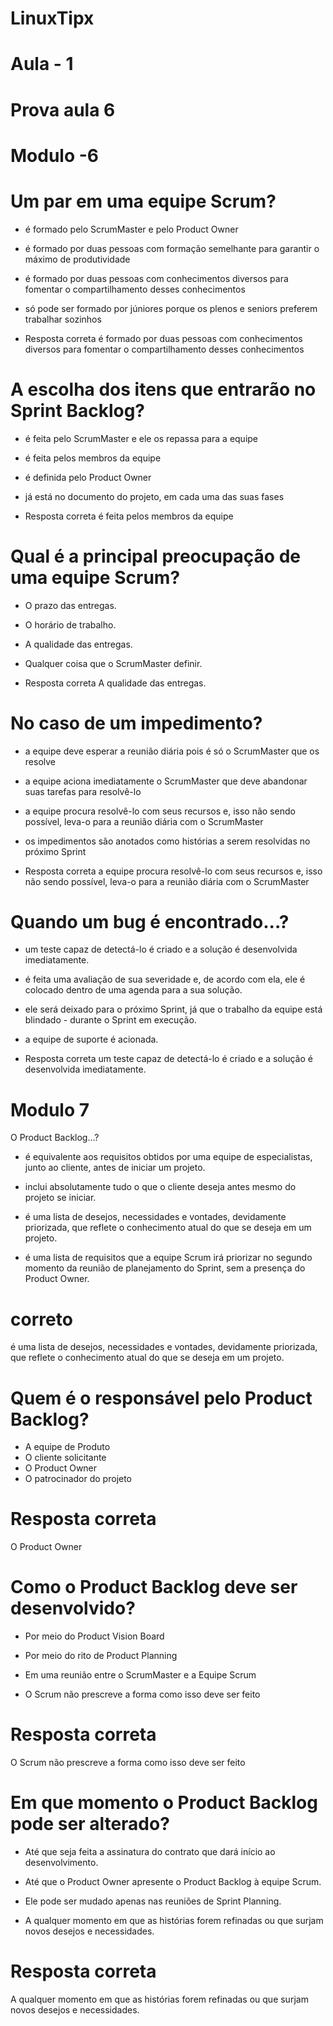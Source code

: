 # LinuxTipx
# Aula - 1

# Prova aula 6

# Modulo -6 

# Um par em uma equipe Scrum?
- é formado pelo ScrumMaster e pelo Product Owner
- é formado por duas pessoas com formação semelhante para garantir o máximo de produtividade
- é formado por duas pessoas com conhecimentos diversos para fomentar o compartilhamento desses conhecimentos
- só pode ser formado por júniores porque os plenos e seniors preferem trabalhar sozinhos

- Resposta correta
é formado por duas pessoas com conhecimentos diversos para fomentar o compartilhamento desses conhecimentos

# A escolha dos itens que entrarão no Sprint Backlog?

- é feita pelo ScrumMaster e ele os repassa para a equipe 
- é feita pelos membros da equipe
- é definida pelo Product Owner
- já está no documento do projeto, em cada uma das suas fases

- Resposta correta
é feita pelos membros da equipe

# Qual é a principal preocupação de uma equipe Scrum?

- O prazo das entregas. 
- O horário de trabalho. 
- A qualidade das entregas.
- Qualquer coisa que o ScrumMaster definir.

- Resposta correta
A qualidade das entregas.

# No caso de um impedimento?

- a equipe deve esperar a reunião diária pois é só o ScrumMaster que os resolve 
- a equipe aciona imediatamente o ScrumMaster que deve abandonar suas tarefas para resolvê-lo  
- a equipe procura resolvê-lo com seus recursos e, isso não sendo possível, leva-o para a reunião diária com o ScrumMaster 
- os impedimentos são anotados como histórias a serem resolvidas no próximo Sprint

- Resposta correta
a equipe procura resolvê-lo com seus recursos e, isso não sendo possível, leva-o para a reunião diária com o ScrumMaster

# Quando um bug é encontrado...?
 
- um teste capaz de detectá-lo é criado e a solução é desenvolvida imediatamente.
- é feita uma avaliação de sua severidade e, de acordo com ela, ele é colocado dentro de uma agenda para a sua solução.
- ele será deixado para o próximo Sprint, já que o trabalho da equipe está blindado - durante o Sprint em execução.
- a equipe de suporte é acionada.

- Resposta correta
um teste capaz de detectá-lo é criado e a solução é desenvolvida imediatamente.
</p>

# Modulo 7 

O Product Backlog...?
 
 
 - é equivalente aos requisitos obtidos por uma equipe de especialistas, junto ao cliente, antes de iniciar um projeto.
 
- inclui absolutamente tudo o que o cliente deseja antes mesmo do projeto se iniciar.

- é uma lista de desejos, necessidades e vontades, devidamente priorizada, que reflete o conhecimento atual do que se deseja em um projeto.

- é uma lista de requisitos que a equipe Scrum irá priorizar no segundo momento da reunião de planejamento do Sprint, sem a presença do Product Owner.

# correto
é uma lista de desejos, necessidades e vontades, devidamente priorizada, que reflete o conhecimento atual do que se deseja em um projeto.

# Quem é o responsável pelo Product Backlog?  
 
- A equipe de Produto
- O cliente solicitante
- O Product Owner
- O patrocinador do projeto

# Resposta correta
O Product Owner


# Como o Product Backlog deve ser desenvolvido?

- Por meio do Product Vision Board

- Por meio do rito de Product Planning

- Em uma reunião entre o ScrumMaster e a Equipe Scrum

- O Scrum não prescreve a forma como isso deve ser feito

# Resposta correta
O Scrum não prescreve a forma como isso deve ser feito

# Em que momento o Product Backlog pode ser alterado?
 
- Até que seja feita a assinatura do contrato que dará início ao desenvolvimento.

 
- Até que o Product Owner apresente o Product Backlog à equipe Scrum.


- Ele pode ser mudado apenas nas reuniões de Sprint Planning.

- A qualquer momento em que as histórias forem refinadas ou que surjam novos desejos e necessidades.

# Resposta correta
A qualquer momento em que as histórias forem refinadas ou que surjam novos desejos e necessidades.